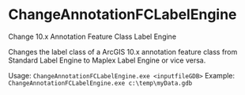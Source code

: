 # ChangeAnnotationFCLabelEngine
 Change 10.x Annotation Feature Class Label Engine

Changes the label class of a ArcGIS 10.x annotation feature class from Standard Label Engine to Maplex Label Engine or vice versa.

Usage: `ChangeAnnotationFCLabelEngine.exe <inputfileGDB>`
Example: `ChangeAnnotationFCLabelEngine.exe c:\temp\myData.gdb`
